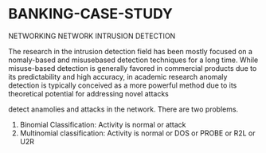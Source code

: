 # BANKING-CASE-STUDY
NETWORKING NETWORK INTRUSION DETECTION


The research in the intrusion detection field has been mostly focused on a nomaly-based and 
misusebased detection techniques for a long time. While misuse-based detection is generally 
favored in commercial products  due to its predictability and high accuracy, in academic research 
anomaly detection is typically conceived as a more   powerful method  due to its theoretical 
potential for addressing novel attacks


detect anamolies and attacks in the 
network.  There are two problems. 
1.  Binomial Classification: Activity is normal or attack
2.  Multinomial classification: Activity is normal or DOS or PROBE or R2L or U2R

